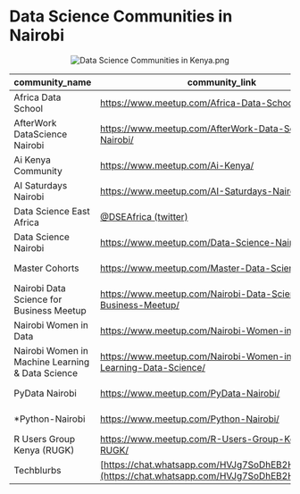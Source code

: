 # Data Science Communities in Nairobi

<center><img src="https://github.com/VictorOmondi1997/ds-comm-ke/blob/master/_includes/Data%20Science%20Communities%20in%20Kenya.png?raw=true" alt="Data Science Communities in Kenya.png"></center>

|community_name|community_link|organizer|
|--------------|---------------|--------|
|Africa Data School|<a href="https://www.meetup.com/Africa-Data-School/">https://www.meetup.com/Africa-Data-School/</a>|Titus Gikandi|
|AfterWork DataScience Nairobi|<a href="https://www.meetup.com/AfterWork-Data-Science-Nairobi/">https://www.meetup.com/AfterWork-Data-Science-Nairobi/</a>|Valentine Mwangi|
|Ai Kenya Community|<a href="https://www.meetup.com/Ai-Kenya/">https://www.meetup.com/Ai-Kenya/</a>|Alfred Ongere|
|AI Saturdays Nairobi|<a href="https://www.meetup.com/AI-Saturdays-Nairobi/">https://www.meetup.com/AI-Saturdays-Nairobi/</a>|felicity Mecha|
|Data Science East Africa|<a href="https://twitter.com/DSEAfrica">@DSEAfrica (twitter)</a>|Harun Mbaabu|
|Data Science Nairobi|<a href="https://www.meetup.com/Data-Science-Nairobi/ ">https://www.meetup.com/Data-Science-Nairobi/</a>|Alfred Ongere|
|Master Cohorts|<a href="https://www.meetup.com/Master-Data-Science/">https://www.meetup.com/Master-Data-Science/</a>|Mariam Haji|
|Nairobi Data Science for Business Meetup|<a href="https://www.meetup.com/Nairobi-Data-Science-for-Business-Meetup/">https://www.meetup.com/Nairobi-Data-Science-for-Business-Meetup/</a>|Valentine Mwangi|
|Nairobi Women in Data|<a href="https://www.meetup.com/Nairobi-Women-in-Data/">https://www.meetup.com/Nairobi-Women-in-Data/</a>|Women in Data|
|Nairobi Women in Machine Learning & Data Science|<a href="https://www.meetup.com/Nairobi-Women-in-Machine-Learning-Data-Science/">https://www.meetup.com/Nairobi-Women-in-Machine-Learning-Data-Science/</a>|WiMLDS|
|PyData Nairobi|<a href="https://www.meetup.com/PyData-Nairobi/">https://www.meetup.com/PyData-Nairobi/</a>|Robin Kiplangat|
|\*Python-Nairobi|<a href="https://www.meetup.com/Python-Nairobi/">https://www.meetup.com/Python-Nairobi/</a>|James Nzomo|
|R Users Group Kenya (RUGK)|<a href="https://www.meetup.com/R-Users-Group-Kenya-RUGK/">https://www.meetup.com/R-Users-Group-Kenya-RUGK/</a>|Cheruiyot|
|Techblurbs|[https://chat.whatsapp.com/HVJg7SoDhEB2HP3rZ9rLKL](https://chat.whatsapp.com/HVJg7SoDhEB2HP3rZ9rLKL)|Eliud & Vick|
